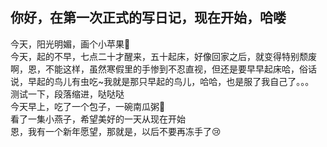 ## 你好，在第一次正式的写日记，现在开始，哈喽

今天，阳光明媚，画个小苹果:apple:      <br>
今天，起的不早，七点二十才醒来，五十起床，好像回家之后，就变得特别颓废啊，恩，不能这样，虽然寒假里的手惨到不忍直视，但还是要早早起床哈，俗话说，早起的鸟儿有虫吃~我就是那只早起的鸟儿，哈哈，也是服了我自己了。。。 <br>
  测试一下，段落缩进，哒哒哒 <br>
  今天早上，吃了一个包子，一碗南瓜粥:tiger: <br>
  看了一集小燕子，希望美好的一天从现在开始 <br>
  恩，我有一个新年愿望，那就是，以后不要再冻手了:cry: <br>
